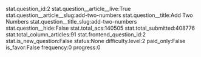 stat.question_id:2
stat.question__article__live:True
stat.question__article__slug:add-two-numbers
stat.question__title:Add Two Numbers
stat.question__title_slug:add-two-numbers
stat.question__hide:False
stat.total_acs:140505
stat.total_submitted:408776
stat.total_column_articles:91
stat.frontend_question_id:2
stat.is_new_question:False
status:None
difficulty.level:2
paid_only:False
is_favor:False
frequency:0
progress:0
